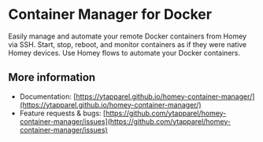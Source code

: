 # Container Manager for Docker

Easily manage and automate your remote Docker containers from Homey via SSH. Start, stop, reboot, and monitor containers as if they were native Homey devices. Use Homey flows to automate your Docker containers.

## More information

- Documentation: [https://ytapparel.github.io/homey-container-manager/](https://ytapparel.github.io/homey-container-manager/)
- Feature requests & bugs: [https://github.com/ytapparel/homey-container-manager/issues](https://github.com/ytapparel/homey-container-manager/issues)
